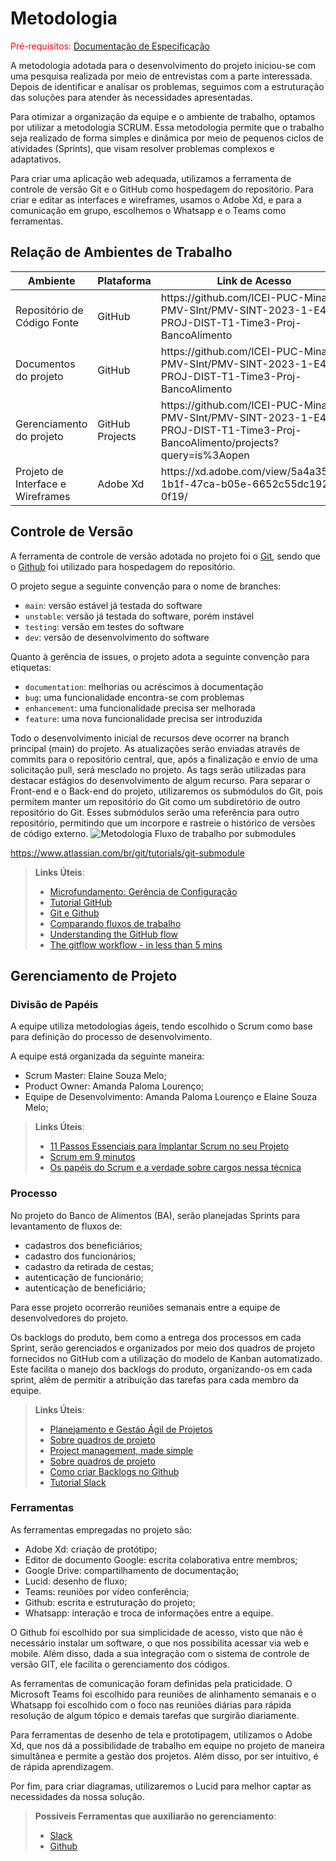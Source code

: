 
# Metodologia

<span style="color:red">Pré-requisitos: <a href="2-Especificação do Projeto.md"> Documentação de Especificação</a></span>

A metodologia adotada para o desenvolvimento do projeto iniciou-se com uma pesquisa realizada por meio de entrevistas com a parte interessada. Depois de identificar e analisar os problemas, seguimos com a estruturação das soluções para atender às necessidades apresentadas.

Para otimizar a organização da equipe e o ambiente de trabalho, optamos por utilizar a metodologia SCRUM. Essa metodologia permite que o trabalho seja realizado de forma simples e dinâmica por meio de pequenos ciclos de atividades (Sprints), que visam resolver problemas complexos e adaptativos.

Para criar uma aplicação web adequada, utilizamos a ferramenta de controle de versão Git e o GitHub como hospedagem do repositório. Para criar e editar as interfaces e wireframes, usamos o Adobe Xd, e para a comunicação em grupo, escolhemos o Whatsapp e o Teams como ferramentas.

## Relação de Ambientes de Trabalho

<table>
 <thead>
  <tr>
   <th>Ambiente</th>
   <th>Plataforma</th>
   <th>Link de Acesso</th>
 </thead>
 <tbody>
  <tr>
   <td>Repositório de Código Fonte</td>
   <td>GitHub</td>
   <td>https://github.com/ICEI-PUC-Minas-PMV-SInt/PMV-SINT-2023-1-E4-PROJ-DIST-T1-Time3-Proj-BancoAlimento</td>
  </tr>
  <tr>
   <td>Documentos do projeto</td>
   <td>GitHub</td>
   <td>https://github.com/ICEI-PUC-Minas-PMV-SInt/PMV-SINT-2023-1-E4-PROJ-DIST-T1-Time3-Proj-BancoAlimento</td>
  </tr>
  <tr>
   <td>Gerenciamento do projeto</td>
   <td>GitHub Projects</td>
   <td>https://github.com/ICEI-PUC-Minas-PMV-SInt/PMV-SINT-2023-1-E4-PROJ-DIST-T1-Time3-Proj-BancoAlimento/projects?query=is%3Aopen</td>
  </tr>
   <tr>
   <td>Projeto de Interface e Wireframes</td>
   <td>Adobe Xd</td>
   <td>https://xd.adobe.com/view/5a4a3523-1b1f-47ca-b05e-6652c55dc192-0f19/</td>
  </tr>
 </tbody>
 </table>

## Controle de Versão

A ferramenta de controle de versão adotada no projeto foi o
[Git](https://git-scm.com/), sendo que o [Github](https://github.com)
foi utilizado para hospedagem do repositório.

O projeto segue a seguinte convenção para o nome de branches:

- `main`: versão estável já testada do software
- `unstable`: versão já testada do software, porém instável
- `testing`: versão em testes do software
- `dev`: versão de desenvolvimento do software

Quanto à gerência de issues, o projeto adota a seguinte convenção para
etiquetas:

- `documentation`: melhorias ou acréscimos à documentação
- `bug`: uma funcionalidade encontra-se com problemas
- `enhancement`: uma funcionalidade precisa ser melhorada
- `feature`: uma nova funcionalidade precisa ser introduzida

Todo o desenvolvimento inicial de recursos deve ocorrer na branch principal (main) do projeto. As atualizações serão enviadas através de commits para o repositório central, que, após a finalização e envio de uma solicitação pull, será mesclado no projeto. As tags serão utilizadas para destacar estágios do desenvolvimento de algum recurso. Para separar o Front-end e o Back-end do projeto, utilizaremos os submódulos do Git, pois permitem manter um repositório do Git como um subdiretório de outro repositório do Git. Esses submódulos serão uma referência para outro repositório, permitindo que um incorpore e rastreie o histórico de versões de código externo.
![Metodologia](img/fluxo_ramificacao.svg)
Fluxo de trabalho por submodules

https://www.atlassian.com/br/git/tutorials/git-submodule

> **Links Úteis**:
> - [Microfundamento: Gerência de Configuração](https://pucminas.instructure.com/courses/87878/)
> - [Tutorial GitHub](https://guides.github.com/activities/hello-world/)
> - [Git e Github](https://www.youtube.com/playlist?list=PLHz_AreHm4dm7ZULPAmadvNhH6vk9oNZA)
>  - [Comparando fluxos de trabalho](https://www.atlassian.com/br/git/tutorials/comparing-workflows)
> - [Understanding the GitHub flow](https://guides.github.com/introduction/flow/)
> - [The gitflow workflow - in less than 5 mins](https://www.youtube.com/watch?v=1SXpE08hvGs)

## Gerenciamento de Projeto

### Divisão de Papéis

A equipe utiliza metodologias ágeis, tendo escolhido o Scrum como base para definição do processo de desenvolvimento. 

A equipe está organizada da seguinte maneira:
- Scrum Master: Elaine Souza Melo;
- Product Owner: Amanda Paloma Lourenço;
- Equipe de Desenvolvimento: Amanda Paloma Lourenço e Elaine Souza Melo;

> **Links Úteis**:
> - [11 Passos Essenciais para Implantar Scrum no seu Projeto](https://mindmaster.com.br/scrum-11-passos/)
> - [Scrum em 9 minutos](https://www.youtube.com/watch?v=XfvQWnRgxG0)
> - [Os papéis do Scrum e a verdade sobre cargos nessa técnica](https://www.atlassian.com/br/agile/scrum/roles)

### Processo

No projeto do Banco de Alimentos (BA), serão planejadas Sprints para levantamento de fluxos de:
- cadastros dos beneficiários;
- cadastro dos funcionários;
- cadastro da retirada de cestas;
- autenticação de funcionário;
- autenticação de beneficiário; 

Para esse projeto ocorrerão reuniões semanais entre a equipe de desenvolvedores do projeto.

Os backlogs do produto, bem como a entrega dos processos em cada Sprint, serão gerenciados e organizados por meio dos quadros de projeto fornecidos no GitHub com a utilização do modelo de Kanban automatizado. Este facilita o manejo dos backlogs do produto, organizando-os em cada sprint, além de permitir a atribuição das tarefas para cada membro da equipe.
 
> **Links Úteis**:
> - [Planejamento e Gestáo Ágil de Projetos](https://pucminas.instructure.com/courses/87878/pages/unidade-2-tema-2-utilizacao-de-ferramentas-para-controle-de-versoes-de-software)
> - [Sobre quadros de projeto](https://docs.github.com/pt/issues/organizing-your-work-with-project-boards/managing-project-boards/about-project-boards)
> - [Project management, made simple](https://github.com/features/project-management/)
> - [Sobre quadros de projeto](https://docs.github.com/pt/github/managing-your-work-on-github/about-project-boards)
> - [Como criar Backlogs no Github](https://www.youtube.com/watch?v=RXEy6CFu9Hk)
> - [Tutorial Slack](https://slack.com/intl/en-br/)

### Ferramentas

As ferramentas empregadas no projeto são:

- Adobe Xd: criação de protótipo;
- Editor de documento Google: escrita colaborativa entre membros;
- Google Drive: compartilhamento de documentação;
- Lucid: desenho de fluxo;
- Teams: reuniões por vídeo conferência;
- Github: escrita e estruturação do projeto;
- Whatsapp: interação e troca de informações entre a equipe.


O Github foi escolhido por sua simplicidade de acesso, visto que não é necessário instalar um software, o que nos possibilita acessar via web e mobile. Além disso, dada a sua integração com o sistema de controle de versão GIT, ele facilita o gerenciamento dos códigos.

As ferramentas de comunicação foram definidas pela praticidade. O Microsoft Teams foi escolhido para reuniões de alinhamento semanais e o Whatsapp foi escolhido com o foco nas reuniões diárias para rápida resolução de algum tópico e demais tarefas que surgirão diariamente.

Para ferramentas de desenho de tela e prototipagem, utilizamos o Adobe Xd, que nos dá a possibilidade de trabalho em equipe no projeto de maneira simultânea e permite a gestão dos projetos.  Além disso, por ser intuitivo, é de rápida aprendizagem.

Por fim, para criar diagramas, utilizaremos o Lucid para melhor captar as necessidades da nossa solução.
 
> **Possíveis Ferramentas que auxiliarão no gerenciamento**: 
> - [Slack](https://slack.com/)
> - [Github](https://github.com/)
